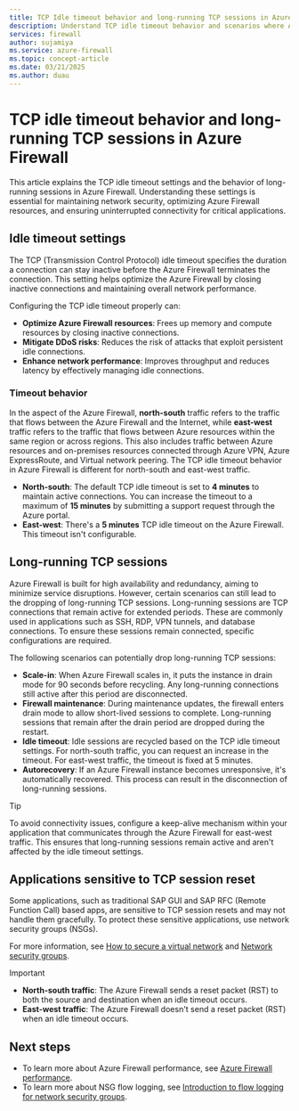 ```yaml
---
title: TCP Idle timeout behavior and long-running TCP sessions in Azure Firewall
description: Understand TCP idle timeout behavior and scenarios where Azure Firewall can drop long-running TCP sessions.
services: firewall
author: sujamiya
ms.service: azure-firewall
ms.topic: concept-article
ms.date: 03/21/2025
ms.author: duau
---
```


# TCP idle timeout behavior and long-running TCP sessions in Azure Firewall

This article explains the TCP idle timeout settings and the behavior of long-running sessions in Azure Firewall. Understanding these settings is essential for maintaining network security, optimizing Azure Firewall resources, and ensuring uninterrupted connectivity for critical applications.

## Idle timeout settings

The TCP (Transmission Control Protocol) idle timeout specifies the duration a connection can stay inactive before the Azure Firewall terminates the connection. This setting helps optimize the Azure Firewall by closing inactive connections and maintaining overall network performance.

Configuring the TCP idle timeout properly can:

- **Optimize Azure Firewall resources**: Frees up memory and compute resources by closing inactive connections.
- **Mitigate DDoS risks**: Reduces the risk of attacks that exploit persistent idle connections.
- **Enhance network performance**: Improves throughput and reduces latency by effectively managing idle connections.

### Timeout behavior

In the aspect of the Azure Firewall, **north-south** traffic refers to the traffic that flows between the Azure Firewall and the Internet, while **east-west** traffic refers to the traffic that flows between Azure resources within the same region or across regions. This also includes traffic between Azure resources and on-premises resources connected through Azure VPN, Azure ExpressRoute, and Virtual network peering. The TCP idle timeout behavior in Azure Firewall is different for north-south and east-west traffic. 

- **North-south**: The default TCP idle timeout is set to **4 minutes** to maintain active connections. You can increase the timeout to a maximum of **15 minutes** by submitting a support request through the Azure portal.
- **East-west**: There's a **5 minutes** TCP idle timeout on the Azure Firewall. This timeout isn't configurable. 

## Long-running TCP sessions

Azure Firewall is built for high availability and redundancy, aiming to minimize service disruptions. However, certain scenarios can still lead to the dropping of long-running TCP sessions. Long-running sessions are TCP connections that remain active for extended periods. These are commonly used in applications such as SSH, RDP, VPN tunnels, and database connections. To ensure these sessions remain connected, specific configurations are required.

The following scenarios can potentially drop long-running TCP sessions:

- **Scale-in**: When Azure Firewall scales in, it puts the instance in drain mode for 90 seconds before recycling. Any long-running connections still active after this period are disconnected.
- **Firewall maintenance**: During maintenance updates, the firewall enters drain mode to allow short-lived sessions to complete. Long-running sessions that remain after the drain period are dropped during the restart.
- **Idle timeout**: Idle sessions are recycled based on the TCP idle timeout settings. For north-south traffic, you can request an increase in the timeout. For east-west traffic, the timeout is fixed at 5 minutes.
- **Autorecovery**: If an Azure Firewall instance becomes unresponsive, it's automatically recovered. This process can result in the disconnection of long-running sessions.

> [!TIP]
> To avoid connectivity issues, configure a keep-alive mechanism within your application that communicates through the Azure Firewall for east-west traffic. This ensures that long-running sessions remain active and aren't affected by the idle timeout settings.

## Applications sensitive to TCP session reset

Some applications, such as traditional SAP GUI and SAP RFC (Remote Function Call) based apps, are sensitive to TCP session resets and may not handle them gracefully. To protect these sensitive applications, use network security groups (NSGs). 

For more information, see [How to secure a virtual network](../virtual-network/virtual-network-vnet-plan-design-arm.md#security) and [Network security groups](../virtual-network/network-security-groups-overview.md).

> [!IMPORTANT]
> - **North-south traffic**: The Azure Firewall sends a reset packet (RST) to both the source and destination when an idle timeout occurs.
> - **East-west traffic**: The Azure Firewall doesn't send a reset packet (RST) when an idle timeout occurs.

## Next steps

- To learn more about Azure Firewall performance, see [Azure Firewall performance](firewall-performance.md).
- To learn more about NSG flow logging, see [Introduction to flow logging for network security groups](../network-watcher/network-watcher-nsg-flow-logging-overview.md).